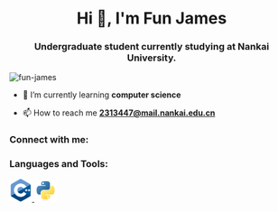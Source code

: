 <h1 align="center">Hi 👋, I'm Fun James</h1>
<h3 align="center">Undergraduate student currently studying at Nankai University.</h3>

<p align="left"> <img src="https://komarev.com/ghpvc/?username=fun-james&label=Profile%20views&color=0e75b6&style=flat" alt="fun-james" /> </p>

- 🌱 I’m currently learning **computer science**

- 📫 How to reach me **2313447@mail.nankai.edu.cn**

<h3 align="left">Connect with me:</h3>
<p align="left">
</p>

<h3 align="left">Languages and Tools:</h3>
<p align="left"> <a href="https://www.w3schools.com/cpp/" target="_blank" rel="noreferrer"> <img src="https://raw.githubusercontent.com/devicons/devicon/master/icons/cplusplus/cplusplus-original.svg" alt="cplusplus" width="40" height="40"/> </a> <a href="https://www.python.org" target="_blank" rel="noreferrer"> <img src="https://raw.githubusercontent.com/devicons/devicon/master/icons/python/python-original.svg" alt="python" width="40" height="40"/> </a> </p>
